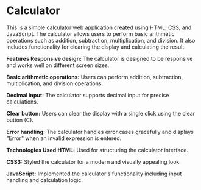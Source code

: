 # Calculator
This is a simple calculator web application created using HTML, CSS, and JavaScript. The calculator allows users to perform basic arithmetic operations such as addition, subtraction, multiplication, and division. It also includes functionality for clearing the display and calculating the result.

**Features** 
**Responsive design:** The calculator is designed to be responsive and works well on different screen sizes.

**Basic arithmetic operations:** Users can perform addition, subtraction, multiplication, and division operations.

**Decimal input:** The calculator supports decimal input for precise calculations.

**Clear button:** Users can clear the display with a single click using the clear button (C).

**Error handling:** The calculator handles error cases gracefully and displays "Error" when an invalid expression is entered.

**Technologies Used**
**HTML:** Used for structuring the calculator interface.

**CSS3:** Styled the calculator for a modern and visually appealing look.

**JavaScript:** Implemented the calculator's functionality including input handling and calculation logic.
